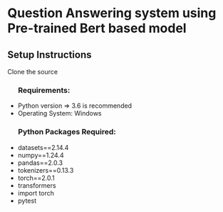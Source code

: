 # Question Answering system using Pre-trained Bert based model


## Setup Instructions
Clone the source



<ul>
    <h3>Requirements:</h3>
    <li>Python version => 3.6 is recommended
    <li>Operating System: Windows
</ul>

<ul> 
    <h3>Python Packages Required: </h3>
    <li>
        datasets==2.14.4
    <li>
        numpy==1.24.4
    <li>
        pandas==2.0.3
    <li>
        tokenizers==0.13.3
    <li>
        torch==2.0.1
    <li>
        transformers
    <li>
        import torch
    <li>
        pytest

</ul>